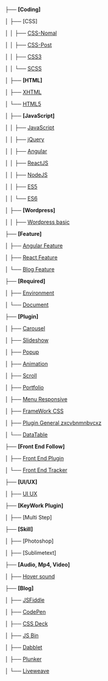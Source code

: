 
├── **[Coding]**

│   ├── [CSS]

│   │   ├── [CSS-Nomal](http://github.com/daodc/Front-End-Develop-Technical/wiki/CSS)

│   │   ├── [CSS-Post](http://github.com/daodc/Front-End-Develop-Technical/wiki/CSS-post.md)

│   │   ├── [CSS3](http://github.com/daodc/Front-End-Develop-Technical/wiki/css3)

│   │   └── [SCSS](http://github.com/daodc/Front-End-Develop-Technical/wiki/scss)

│   ├── **[HTML]**

│   ├── [XHTML](xhtml)

│   └── [HTML5](html5)

│   ├── **[JavaScript]**

│   │   ├── [JavaScript](http://github.com/daodc/Front-End-Develop-Technical/wiki/Javascript)

│   │   ├── [jQuery](http://github.com/daodc/Front-End-Develop-Technical/wiki/jQuery)

│   │   ├── [Angular](http://github.com/daodc/Front-End-Develop-Technical/wiki/Angular)

│   │   ├── [ReactJS](http://github.com/daodc/Front-End-Develop-Technical/wiki/React)

│   │   ├── [NodeJS](http://github.com/daodc/Front-End-Develop-Technical/wiki/NodeJS)

│   │   ├── [ES5](http://github.com/daodc/Front-End-Develop-Technical/wiki/ES5)

│   │   └── [ES6](http://github.com/daodc/Front-End-Develop-Technical/wiki/ES6)

│   ├── **[Wordpress]**

│   │   ├── [Wordpress basic](http://github.com/daodc/Front-End-Develop-Technical/wiki/wordpress-basic)

├── **[Feature]**

│   ├── [Angular Feature](http://github.com/daodc/Front-End-Develop-Technical/wiki/Angular-Feature)

│   ├── [React Feature](http://github.com/daodc/Front-End-Develop-Technical/wiki/React-Feature)

│   └── [Blog Feature](http://github.com/daodc/Front-End-Develop-Technical/wiki/coding)

├── **[Required]**

│   ├── [Environment](http://github.com/daodc/Front-End-Develop-Technical/wiki/Environment)

│   └── [Document](http://github.com/daodc/Front-End-Develop-Technical/wiki/Document)

├── **[Plugin]**

│   ├── [Carousel](http://github.com/daodc/Front-End-Develop-Technical/wiki/Carousel)

│   ├── [Slideshow](http://github.com/daodc/Front-End-Develop-Technical/wiki/Slideshow)

│   ├── [Popup](http://github.com/daodc/Front-End-Develop-Technical/wiki/Popup)

│   ├── [Animation](http://github.com/daodc/Front-End-Develop-Technical/wiki/Animation)

│   ├── [Scroll](http://github.com/daodc/Front-End-Develop-Technical/wiki/Scroll)

│   ├── [Portfolio](http://github.com/daodc/Front-End-Develop-Technical/wiki/portfolio)

│   ├── [Menu Responsive](http://github.com/daodc/Front-End-Develop-Technical/wiki/Menu-Responsive)

│   ├── [FrameWork CSS](http://github.com/daodc/Front-End-Develop-Technical/wiki/FrameWork-CSS)

│   ├── [Plugin General zxcvbnmnbvcxz](https://zxcvbnmnbvcxz.com/)

│   └── [DataTable](http://github.com/daodc/Front-End-Develop-Technical/wiki/DataTable)


├── **[Front End Follow]**

│   ├── [Front End Plugin](front-end-plugin)

│   └── [Front End Tracker](front-end-tracker)

├── **[UI/UX]**

│   ├── [UI UX](http://github.com/daodc/Front-End-Develop-Technical/wiki/ui-ux)

├── **[KeyWork Plugin]**

│   ├── [Multi Step]

├── **[Skill]**

│   ├── [Photoshop]

│   ├── [Sublimetext]


├── **[Audio, Mp4, Video]**

│   ├── [Hover sound](http://rm-labo.com/labo/easyaudioeffects/)

├── **[Blog]**

│   ├── [JSFiddle](https://jsfiddle.net/)

│   ├── [CodePen](https://codepen.io/)

│   ├── [CSS Deck](http://cssdeck.com/)

│   ├── [JS Bin](http://jsbin.com/?html,output)

│   ├── [Dabblet](http://dabblet.com/)

│   ├── [Plunker](http://plnkr.co/)

│   └── [Liveweave](http://liveweave.com/)

